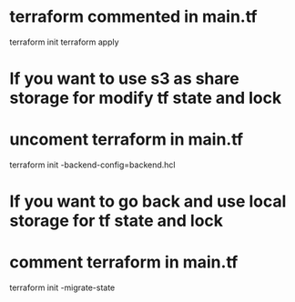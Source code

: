 # terraform commented in main.tf
terraform init
terraform apply

# If you want to use s3 as share storage for modify tf state and lock
# uncoment terraform in main.tf
terraform init -backend-config=backend.hcl

# If you want to go back and use local storage for tf state and lock
# comment terraform in main.tf
terraform init -migrate-state
